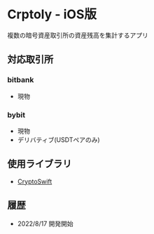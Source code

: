# Crptoly - iOS版
複数の暗号資産取引所の資産残高を集計するアプリ

## 対応取引所
### bitbank
- 現物

### bybit
- 現物
- デリバティブ(USDTペアのみ)

## 使用ライブラリ
- [CryptoSwift](https://github.com/krzyzanowskim/CryptoSwift)

## 履歴
- 2022/8/17
開発開始

